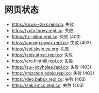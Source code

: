 # 网页状态
- https://rows--zixk.repl.co: 失败
- https://ypto.tnpyv.repl.co: 失败
- https://tr--slind.repl.co: 失败 (403)
- https://apping.eywjx.repl.co: 失败 (403)
- https://std.skvip.eu.org: 失败
- https://stds.stpsc.repl.co: 失败
- https://aro.flinthill.repl.co: 失败
- https://su--yoyholee.repl.co: 失败 (403)
- https://mization.edpjg.repl.co: 失败 (403)
- https://deo.babox.repl.co: 失败 (403)
- https://sak.kmco.repl.co: 失败 (403)
